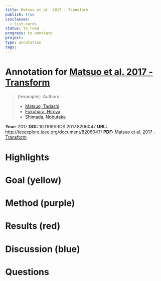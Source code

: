 ```yaml
---
title: Matsuo et al. 2017 - Transform
publish: true
cssclasses:
  - list-cards
status: to read
progress: to annotate
project:
type: annotation
tags:
---
```

# Annotation for [Matsuo et al. 2017 - Transform](Papers/References/Matsuo%20et%20al.%202017%20-%20Transform)

> [!example]- Authors
> - [Matsuo, Tadashi](Matsuo%2C%20Tadashi)
> - [Fukuhara, Hiroya](Fukuhara%2C%20Hiroya)
> - [Shimada, Nobutaka](Shimada%2C%20Nobutaka)

**Year:** 2017
**DOI:** 10.1109/IROS.2017.8206047
**URL:** http://ieeexplore.ieee.org/document/8206047/
**PDF:** [Matsuo et al. 2017 - Transform](Papers/PDFs/Matsuo%20et%20al.%202017%20-%20Transform%20invariant%20auto-encoder.pdf)

# Highlights


# Goal (yellow)


# Method (purple)


# Results (red)


# Discussion (blue)


# Questions

